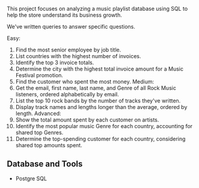 This project focuses on analyzing a music playlist database using SQL to help the store understand its business growth. 

We've written queries to answer specific questions.

Easy:
1.	Find the most senior employee by job title.
2.	List countries with the highest number of invoices.
3.	Identify the top 3 invoice totals.
4.	Determine the city with the highest total invoice amount for a Music Festival promotion.
5.	Find the customer who spent the most money.
Medium:
1.	Get the email, first name, last name, and Genre of all Rock Music listeners, ordered alphabetically by email.
2.	List the top 10 rock bands by the number of tracks they've written.
3.	Display track names and lengths longer than the average, ordered by length.
Advanced:
1.	Show the total amount spent by each customer on artists.
2.	Identify the most popular music Genre for each country, accounting for shared top Genres.
3.	Determine the top-spending customer for each country, considering shared top amounts spent.


## Database and Tools
* Postgre SQL

